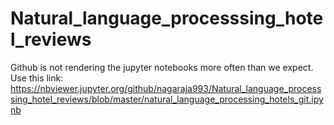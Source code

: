 # Natural_language_processsing_hotel_reviews
Github is not rendering the jupyter notebooks more often than we expect. Use this link: https://nbviewer.jupyter.org/github/nagaraja993/Natural_language_processsing_hotel_reviews/blob/master/natural_language_processing_hotels_git.ipynb

